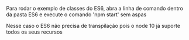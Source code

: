 Para rodar o exemplo de classes do ES6, abra a linha de comando dentro da pasta ES6 e execute o comando 'npm start' sem aspas

Nesse caso o ES6 não precisa de transpilação pois o node 10 já suporte todos os seus recursos
